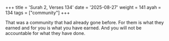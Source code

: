 +++
title = 'Surah 2, Verses 134'
date = '2025-08-27'
weight = 141
ayah = 134
tags = ["community"]
+++

That was a community that had already gone before. For them is what they earned and for you is what you have earned. And you will not be accountable for what they have done.